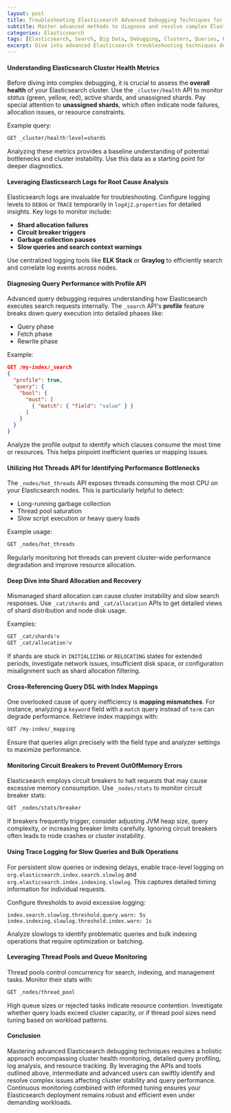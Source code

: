 ```yaml
---
layout: post
title: Troubleshooting Elasticsearch Advanced Debugging Techniques for Clusters and Queries
subtitle: Master advanced methods to diagnose and resolve complex Elasticsearch cluster and query issues efficiently
categories: Elasticsearch
tags: [Elasticsearch, Search, Big Data, Debugging, Clusters, Queries, Performance, Troubleshooting]
excerpt: Dive into advanced Elasticsearch troubleshooting techniques designed for intermediate and expert users to optimize cluster health and improve query performance.
---
```


#### Understanding Elasticsearch Cluster Health Metrics

Before diving into complex debugging, it is crucial to assess the **overall health** of your Elasticsearch cluster. Use the `_cluster/health` API to monitor *status* (green, yellow, red), active shards, and unassigned shards. Pay special attention to **unassigned shards**, which often indicate node failures, allocation issues, or resource constraints.

Example query:

```bash
GET _cluster/health?level=shards
```

Analyzing these metrics provides a baseline understanding of potential bottlenecks and cluster instability. Use this data as a starting point for deeper diagnostics.

#### Leveraging Elasticsearch Logs for Root Cause Analysis

Elasticsearch logs are invaluable for troubleshooting. Configure logging levels to `DEBUG` or `TRACE` temporarily in `log4j2.properties` for detailed insights. Key logs to monitor include:

- **Shard allocation failures**
- **Circuit breaker triggers**
- **Garbage collection pauses**
- **Slow queries and search context warnings**

Use centralized logging tools like **ELK Stack** or **Graylog** to efficiently search and correlate log events across nodes.

#### Diagnosing Query Performance with Profile API

Advanced query debugging requires understanding how Elasticsearch executes search requests internally. The `_search` API's **profile** feature breaks down query execution into detailed phases like:

- Query phase
- Fetch phase
- Rewrite phase

Example:

```json
GET /my-index/_search
{
  "profile": true,
  "query": {
    "bool": {
      "must": [
        { "match": { "field": "value" } }
      ]
    }
  }
}
```

Analyze the profile output to identify which clauses consume the most time or resources. This helps pinpoint inefficient queries or mapping issues.

#### Utilizing Hot Threads API for Identifying Performance Bottlenecks

The `_nodes/hot_threads` API exposes threads consuming the most CPU on your Elasticsearch nodes. This is particularly helpful to detect:

- Long-running garbage collection
- Thread pool saturation
- Slow script execution or heavy query loads

Example usage:

```bash
GET _nodes/hot_threads
```

Regularly monitoring hot threads can prevent cluster-wide performance degradation and improve resource allocation.

#### Deep Dive into Shard Allocation and Recovery

Mismanaged shard allocation can cause cluster instability and slow search responses. Use `_cat/shards` and `_cat/allocation` APIs to get detailed views of shard distribution and node disk usage.

Examples:

```bash
GET _cat/shards?v
GET _cat/allocation?v
```

If shards are stuck in `INITIALIZING` or `RELOCATING` states for extended periods, investigate network issues, insufficient disk space, or configuration misalignment such as shard allocation filtering.

#### Cross-Referencing Query DSL with Index Mappings

One overlooked cause of query inefficiency is **mapping mismatches**. For instance, analyzing a `keyword` field with a `match` query instead of `term` can degrade performance. Retrieve index mappings with:

```bash
GET /my-index/_mapping
```

Ensure that queries align precisely with the field type and analyzer settings to maximize performance.

#### Monitoring Circuit Breakers to Prevent OutOfMemory Errors

Elasticsearch employs circuit breakers to halt requests that may cause excessive memory consumption. Use `_nodes/stats` to monitor circuit breaker stats:

```bash
GET _nodes/stats/breaker
```

If breakers frequently trigger, consider adjusting JVM heap size, query complexity, or increasing breaker limits carefully. Ignoring circuit breakers often leads to node crashes or cluster instability.

#### Using Trace Logging for Slow Queries and Bulk Operations

For persistent slow queries or indexing delays, enable trace-level logging on `org.elasticsearch.index.search.slowlog` and `org.elasticsearch.index.indexing.slowlog`. This captures detailed timing information for individual requests.

Configure thresholds to avoid excessive logging:

```properties
index.search.slowlog.threshold.query.warn: 5s
index.indexing.slowlog.threshold.index.warn: 1s
```

Analyze slowlogs to identify problematic queries and bulk indexing operations that require optimization or batching.

#### Leveraging Thread Pools and Queue Monitoring

Thread pools control concurrency for search, indexing, and management tasks. Monitor their stats with:

```bash
GET _nodes/thread_pool
```

High queue sizes or rejected tasks indicate resource contention. Investigate whether query loads exceed cluster capacity, or if thread pool sizes need tuning based on workload patterns.

#### Conclusion

Mastering advanced Elasticsearch debugging techniques requires a holistic approach encompassing cluster health monitoring, detailed query profiling, log analysis, and resource tracking. By leveraging the APIs and tools outlined above, intermediate and advanced users can swiftly identify and resolve complex issues affecting cluster stability and query performance. Continuous monitoring combined with informed tuning ensures your Elasticsearch deployment remains robust and efficient even under demanding workloads.
```
